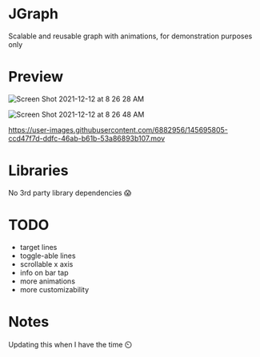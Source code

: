 # JGraph
Scalable and reusable graph with animations, for demonstration purposes only

# Preview
![Screen Shot 2021-12-12 at 8 26 28 AM](https://user-images.githubusercontent.com/6882956/145695952-c63772f4-a2f0-42db-a813-794aa4fcce32.png)

![Screen Shot 2021-12-12 at 8 26 48 AM](https://user-images.githubusercontent.com/6882956/145695962-431d7ce4-04af-4639-8ade-510611a24a28.png)

https://user-images.githubusercontent.com/6882956/145695805-ccd47f7d-ddfc-46ab-b61b-53a86893b107.mov

# Libraries
No 3rd party library dependencies 😱

# TODO
- target lines
- toggle-able lines
- scrollable x axis
- info on bar tap
- more animations
- more customizability

# Notes
Updating this when I have the time ⏲️

